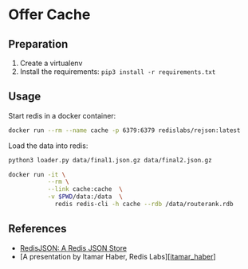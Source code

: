 # Offer Cache

## Preparation

1. Create a virtualenv
2. Install the requirements: `pip3 install -r requirements.txt`

## Usage

Start redis in a docker container:

```bash
docker run --rm --name cache -p 6379:6379 redislabs/rejson:latest
```

Load the data into redis:

```bash
python3 loader.py data/final1.json.gz data/final2.json.gz
```

```bash
docker run -it \
           --rm \
           --link cache:cache  \
           -v $PWD/data:/data  \
             redis redis-cli -h cache --rdb /data/routerank.rdb
```

## References

* [RedisJSON: A Redis JSON Store][redislabs]
* [A presentation by Itamar Haber, Redis Labs][[itamar_haber]]

[redislabs]: https://redislabs.com/blog/redis-as-a-json-store/
[itamar_haber]: https://www.youtube.com/watch?v=NLRbq2FtcIk
